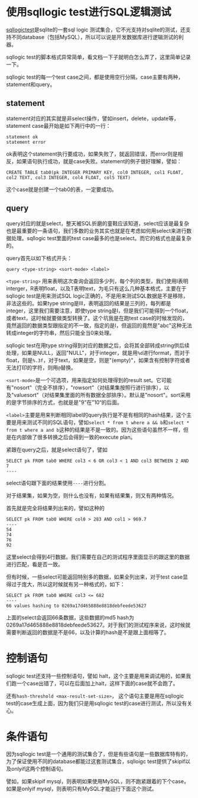 # 使用sqllogic test进行SQL逻辑测试

[sqllogictest](http://sqlite.org/sqllogictest/doc/trunk/about.wiki)是sqlite的一套sql logic 测试集合，它不光支持对sqlite的测试，还支持不同database（包括MySQL），所以可以说是开发数据库进行逻辑测试的利器。

sqllogic test的脚本格式异常简单，看文档一下子就明白怎么弄了，这里简单记录一下。

sqllogic test的每一个test case之间，都是使用空行分隔，case主要有两种，statement和query。

## statement 

statement对应的其实就是非select操作，譬如insert，delete，update等，statement case最开始是如下两行中的一行：

```
statement ok
statement error
```

ok表明这个statement执行要成功，如果失败了，就返回错误，而error则是相反，如果语句执行成功，就是case失败。statement的例子很好理解，譬如：

``` statement ok
CREATE TABLE tab0(pk INTEGER PRIMARY KEY, col0 INTEGER, col1 FLOAT, col2 TEXT, col3 INTEGER, col4 FLOAT, col5 TEXT)
```

这个case就是创建一个tab0的表，一定要成功。

## query

query对应的就是select，整天被SQL折磨的童鞋应该知道，select应该是最复杂也是最重要的一条语句，我们多数的业务其实也就是在考虑如何用select来进行数据处理。sqllogic test里面的test case最多的也是select。而它的格式也是最复杂的。

query首先以如下格式开头：

```
query <type-string> <sort-mode> <label>
```

`<type-string>` 用来表明这次查询会返回多少列，每个列的类型，我们使用I表明interger，R表明float，以及T表明text，为毛只有这么几种基本格式，主要在于sqllogic test是用来测试SQL logic正确的，不是用来测试SQL数据是不是移除，非法这些的。如果type string是III，表明返回的结果是三列的，每列都是integer，这里我们需要注意，即使type string是I，但是我们可能得到一个float，或者text，这时候就要做类型转换了。这个坑我是在跑test case的时候发现的，竟然返回的数据类型跟指定的不一致，指定的是I，但返回的竟然是"abc"这种无法转成integer的字符串，然后只能全当0来处理。

sqllogic test在用type string得到对应的数据之后，会将其全部转成string供后续处理，如果是NULL，返回"NULL"，对于integer，就是用`%d`进行format，而对于float，则是`%.3f`，对于text，如果是空，则是"(empty)"，如果含有控制字符或者无法打印的字符，则用`@`替换。

`<sort-mode>`是一个可选项，用来指定如何处理得到的result set。它可能有"nosort"（完全不排序），"rowsort"（对结果集按照行进行排序），以及"valuesort"（对结果集里面的所有数据全部排序）。默认是"nosort"。sort采用的是字节排序的方式，也就是是"9"在”10“的后面。

`<label>`主要是用来判断相同label的query执行是不是有相同的hash结果，这个主要是用来测试不同的SQL语句，譬如`select * from t where a && b`和`select * from t where a and b`这种的结果是不是一致的。因为这些语句虽然不一样，但是在内部做了很多转换之后会得到一致的execute plan。

紧跟在query之后，就是select语句了，譬如

```
SELECT pk FROM tab0 WHERE col3 < 6 OR col3 < 1 AND col3 BETWEEN 2 AND 7
----
```

select语句跟下面的结果使用`----`进行分割。

对于结果集，如果为空，则什么也没有，如果有结果集，则又有两种情况。

首先就是完全将结果列出来的，譬如这种的

```
SELECT pk FROM tab0 WHERE col0 > 283 AND col1 > 969.7
----
54
74
76
92
```

这里select会得到4行数据，我们需要在自己的测试程序里面显示的跟这里的数据进行匹配，看是否一致。

但有时候，一些select可能返回特别多的数据，如果全列出来，对于test case显得过于庞大，所以这时候就有另一种格式的，如下：

```
SELECT pk FROM tab0 WHERE col3 <= 682
----
66 values hashing to 0269a17d465888e8818debfeede53627
```

上面的select会返回66条数据，这些数据的md5 hash为0269a17d465888e8818debfeede53627。对于我们的测试程序来说，这时候就需要判断返回的数据是不是66，以及计算的hash是不是跟上面相等了。

# 控制语句

sqllogic test还支持一些控制语句，譬如 halt，这个主要是用来调试用的，如果我们跑一个case出错了，可以在后面加上halt，这样下面的case就不会跑了。

还有`hash-threshold <max-result-set-size>`， 这个语句主要是用在sqllogic test的case生成上面，因为我们只是用sqllogic test的case进行测试，所以没有关心。

# 条件语句

因为sqllogic test是一个通用的测试集合了，但是有些语句是一些数据库特有的，为了保证使用不同的database都能过这套测试集合，sqlloigc test提供了skipif以及onlyif这两个控制语句。

譬如，如果skipif mysql，则表明如果使用MySQL，则不跑紧跟着的下个case，如果是onlyif mysql，则表明只有MySQL才能运行下面这个测试。

